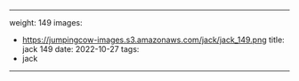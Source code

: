
---
weight: 149
images:
- https://jumpingcow-images.s3.amazonaws.com/jack/jack_149.png
title: jack 149
date: 2022-10-27
tags:
- jack
---
